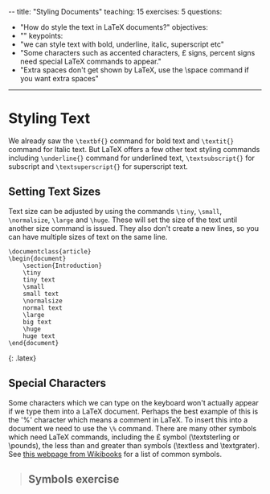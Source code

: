 --
title: "Styling Documents"
teaching: 15
exercises: 5
questions:
- "How do style the text in LaTeX documents?"
objectives:
- ""
keypoints:
- "we can style text with bold, underline, italic, superscript etc"
- "Some characters such as accented characters, £ signs, percent signs need special LaTeX commands to appear."
- "Extra spaces don't get shown by LaTeX, use the \space command if you want extra spaces"
---


# Styling Text

We already saw the `\textbf{}` command for bold text and `\textit{}` command for Italic text. But LaTeX offers a few other text styling commands including `\underline{}` command for underlined text, `\textsubscript{}` for subscript and `\textsuperscript{}` for superscript text.

## Setting Text Sizes

Text size can be adjusted by using the commands `\tiny`, `\small`, `\normalsize`, `\large` and `\huge`. These will set the size of the text until another size command is issued. They also don't create a new lines, so you can have multiple sizes of text on the same line.

~~~
\documentclass{article}
\begin{document}
	\section{Introduction}
	\tiny
	tiny text
	\small
	small text
	\normalsize
	normal text
	\large
	big text
	\huge
	huge text
\end{document}
~~~
{: .latex}

## Special Characters

Some characters which we can type on the keyboard won't actually appear if we type them into a LaTeX document. Perhaps the best example of this is the '%' character which means a comment in LaTeX. To insert this into a document we need to use the `\%` command. There are many other symbols which need LaTeX commands, including the £ symbol (\textsterling or \pounds), the less than and greater than symbols (\textless and \textgrater). See [this webpage from Wikibooks](https://en.wikibooks.org/wiki/LaTeX/Special_Characters#Escaped_codes) for a list of common symbols.


> ## Symbols exercise
>
